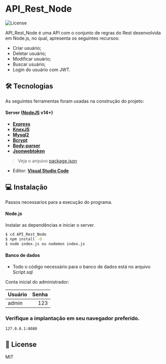 # API_Rest_Node
<img alt="License" src="https://img.shields.io/badge/license-MIT-brightgreen">

API_Rest_Node é uma API com o conjunto de regras do Rest desenvolvida em Node.js, no qual, apresenta os seguintes recursos:

  - Criar usuário;
  - Deletar usuário;
  - Modificar usuário;
  - Buscar usuário;
  - Login do usuário com JWT.

## 🛠 Tecnologias

As seguintes ferramentas foram usadas na construção do projeto:

#### [](https://github.com/tgmarinho/Ecoleta#server-nodejs--typescript)**Server**  ([NodeJS](https://nodejs.org/en/) v14+)

-   **[Express](https://expressjs.com/)**
-   **[KnexJS](http://knexjs.org/)**
-   **[Mysql2](https://www.npmjs.com/package/mysql2)**
-   **[Bcrypt](https://www.npmjs.com/package/bcrypt)**
-   **[Body-parser](https://www.npmjs.com/package/body-parser)**
-   **[Jsonwebtoken](https://www.npmjs.com/package/jsonwebtoken)**

> Veja o arquivo  [package.json](https://github.com/FilipFelipe/API_Rest_Node/blob/main/package.json)

-   Editor:  **[Visual Studio Code](https://code.visualstudio.com/)**

## 💻 Instalação

Passos necessarios para a execução do programa.
#### Node.js
Instalar as dependências e iniciar o server.
```sh
$ cd API_Rest_Node
$ npm install -d
$ node index.js ou nodemon index.js
```
#### Banco de dados

* Todo o código necessário para o banco de dados está no arquivo Script.sql

Conta inicial do administrador:

| Usuário  | Senha |
| --------- | -----:|
| admin | 123 |



### Verifique a implantação em seu navegador preferido. 

```sh
127.0.0.1:8080
```


📃 License
----

MIT